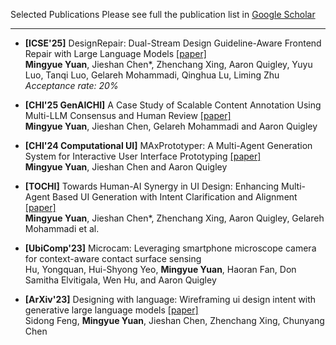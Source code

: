 Selected Publications
Please see full the publication list in [Google Scholar](https://scholar.google.com/citations?user=AEXmxlIAAAAJ&hl=zh-CN)

---

- **[ICSE'25]** DesignRepair: Dual-Stream Design Guideline-Aware Frontend Repair with Large Language Models [[paper]](https://arxiv.org/pdf/2411.01606)  
  **Mingyue Yuan**, Jieshan Chen*, Zhenchang Xing, Aaron Quigley, Yuyu Luo, Tanqi Luo, Gelareh Mohammadi, Qinghua Lu, Liming Zhu *Acceptance rate: 20%*

- **[CHI'25 GenAICHI]** A Case Study of Scalable Content Annotation Using Multi-LLM Consensus and Human Review [[paper]](https://arxiv.org/abs/2503.17620)  
  **Mingyue Yuan**, Jieshan Chen, Gelareh Mohammadi and Aaron Quigley  

- **[CHI'24 Computational UI]** MAxPrototyper: A Multi-Agent Generation System for Interactive User Interface Prototyping [[paper]](https://arxiv.org/pdf/2405.07131)  
  **Mingyue Yuan**, Jieshan Chen and Aaron Quigley  

- **[TOCHI]** Towards Human-AI Synergy in UI Design: Enhancing Multi-Agent Based UI Generation with Intent Clarification and Alignment [[paper]](https://arxiv.org/abs/2412.20071)  
  **Mingyue Yuan**, Jieshan Chen*, Zhenchang Xing, Aaron Quigley, Gelareh Mohammadi et al.

- **[UbiComp'23]** Microcam: Leveraging smartphone microscope camera for context-aware contact surface sensing  
  Hu, Yongquan, Hui-Shyong Yeo, **Mingyue Yuan**, Haoran Fan, Don Samitha Elvitigala, Wen Hu, and Aaron Quigley  

- **[ArXiv'23]** Designing with language: Wireframing ui design intent with generative large language models [[paper]](https://arxiv.org/pdf/2312.07755)  
  Sidong Feng, **Mingyue Yuan**, Jieshan Chen, Zhenchang Xing, Chunyang Chen